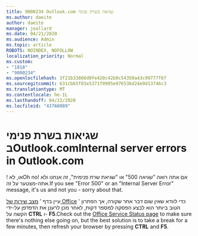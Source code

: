 ```yaml
---
title: 9000234 Outlook.com שגיאה בשרת פנימי
ms.author: daeite
author: daeite
manager: joallard
ms.date: 04/21/2020
ms.audience: Admin
ms.topic: article
ROBOTS: NOINDEX, NOFOLLOW
localization_priority: Normal
ms.custom:
- "1818"
- "9000234"
ms.openlocfilehash: 3f21b33866d0fe420c42b0c54350a43c99777f6f
ms.sourcegitcommit: 631cbb5f03e5371f0995e976536d24e9d13746c3
ms.translationtype: MT
ms.contentlocale: he-IL
ms.lasthandoff: 04/22/2020
ms.locfileid: "43760089"
---
```

# <a name="internal-server-errors-in-outlookcom"></a><span data-ttu-id="ce188-102">שגיאות בשרת פנימי בOutlook.com</span><span class="sxs-lookup"><span data-stu-id="ce188-102">Internal server errors in Outlook.com</span></span>

<span data-ttu-id="ce188-103">! או, לא</span><span class="sxs-lookup"><span data-stu-id="ce188-103">Oh no!</span></span> <span data-ttu-id="ce188-104">אם אתה רואה "שגיאה 500" או "שגיאת שרת פנימית", זה אנחנו ולא אתה-מצטער על זה.</span><span class="sxs-lookup"><span data-stu-id="ce188-104">If you see "Error 500" or an "Internal Server Error" message, it's us and not you - sorry about that.</span></span>

<span data-ttu-id="ce188-105">עיין בדף ' [מצב שירות של Office](https://portal.office.com/servicestatus) ' כדי לוודא שאין שום דבר אחר שקורה, אך הפתרון הטוב ביותר הוא לבצע הפסקה למספר דקות, לאחר מכן לרענן את הדפדפן על-ידי הקשה על **CTRL** ו- **F5**.</span><span class="sxs-lookup"><span data-stu-id="ce188-105">Check out the [Office Service Status page](https://portal.office.com/servicestatus) to make sure there's nothing else going on, but the best solution is to take a break for a few minutes, then refresh your browser by pressing **CTRL** and **F5**.</span></span>